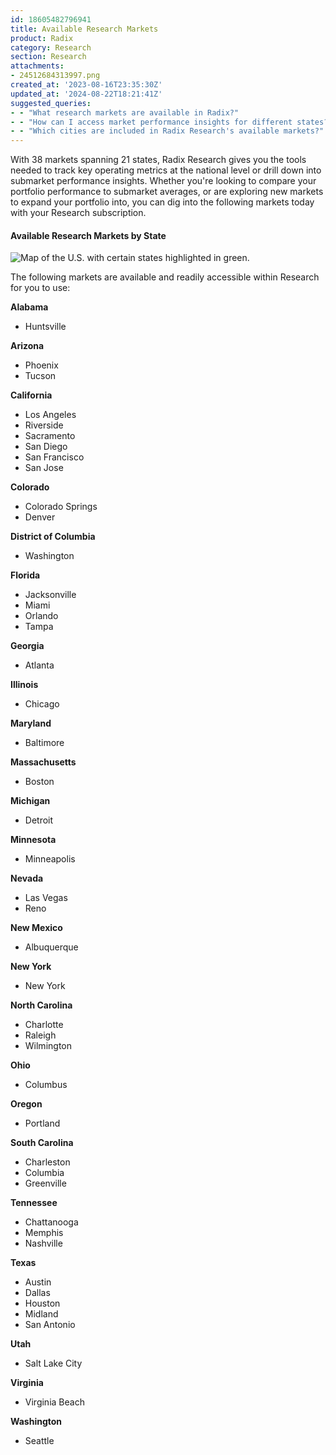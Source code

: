 ```yaml
---
id: 18605482796941
title: Available Research Markets
product: Radix
category: Research
section: Research
attachments:
- 24512684313997.png
created_at: '2023-08-16T23:35:30Z'
updated_at: '2024-08-22T18:21:41Z'
suggested_queries:
- - "What research markets are available in Radix?"
- - "How can I access market performance insights for different states?"
- - "Which cities are included in Radix Research's available markets?"
---
```

With 38 markets spanning 21 states, Radix Research gives you the tools needed to track key operating metrics at the national level or drill down into submarket performance insights. Whether you're looking to compare your portfolio performance to submarket averages, or are exploring new markets to expand your portfolio into, you can dig into the following markets today with your Research subscription.

#### Available Research Markets by State

![Map of the U.S. with certain states highlighted in green.](attachments/24512684313997.png)

The following markets are available and readily accessible within Research for you to use:

**Alabama**

* Huntsville

**Arizona**

* Phoenix
* Tucson

**California**

* Los Angeles
* Riverside
* Sacramento
* San Diego
* San Francisco
* San Jose

**Colorado**

* Colorado Springs
* Denver

**District of Columbia**

* Washington

**Florida**

* Jacksonville
* Miami
* Orlando
* Tampa

**Georgia**

* Atlanta

**Illinois**

* Chicago

**Maryland**

* Baltimore

**Massachusetts**

* Boston

**Michigan**

* Detroit

**Minnesota**

* Minneapolis

**Nevada**

* Las Vegas
* Reno

**New Mexico**

* Albuquerque

**New York**

* New York

**North Carolina**

* Charlotte
* Raleigh
* Wilmington

**Ohio**

* Columbus

**Oregon**

* Portland

**South Carolina**

* Charleston
* Columbia
* Greenville

**Tennessee**

* Chattanooga
* Memphis
* Nashville

**Texas**

* Austin
* Dallas
* Houston
* Midland
* San Antonio

**Utah**

* Salt Lake City

**Virginia**

* Virginia Beach

**Washington**

* Seattle